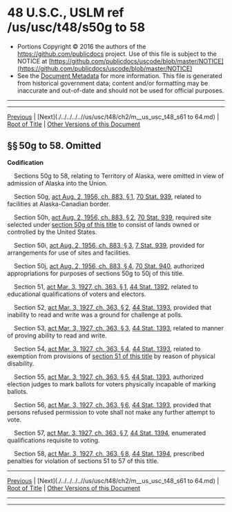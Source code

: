 ---
---

# 48 U.S.C., USLM ref /us/usc/t48/s50g to 58

* Portions Copyright © 2016 the authors of the https://github.com/publicdocs project.
  Use of this file is subject to the NOTICE at [https://github.com/publicdocs/uscode/blob/master/NOTICE](https://github.com/publicdocs/uscode/blob/master/NOTICE)
* See the [Document Metadata](././../../../..//README.md) for more information.
  This file is generated from historical government data; content and/or formatting may be inaccurate and out-of-date and should not be used for official purposes.

----------
----------

[Previous](./../../../..//us/usc/t48/ch2/m__us_usc_t48_s50f.md) | [Next](./../../../..//us/usc/t48/ch2/m__us_usc_t48_s61 to 64.md) | [Root of Title](./../../../../) | [Other Versions of this Document](https://publicdocs.github.io/go/links?ns=uslm&ref=%2Fus%2Fusc%2Ft48%2Fs50g+to+58)

## §§ 50g to 58. Omitted

 __Codification__ 

    Sections 50g to 58, relating to Territory of Alaska, were omitted in view of admission of Alaska into the Union.

    Section 50g, [act Aug. 2, 1956, ch. 883, § 1][/us/act/1956-08-02/ch883/s1], [70 Stat. 939][/us/stat/70/939], related to facilities at Alaska-Canadian border.

    Section 50h, [act Aug. 2, 1956, ch. 883, § 2][/us/act/1956-08-02/ch883/s2], [70 Stat. 939][/us/stat/70/939], required site selected under [section 50g of this title][/us/usc/t48/s50g] to consist of lands owned or controlled by the United States.

    Section 50i, [act Aug. 2, 1956, ch. 883, § 3][/us/act/1956-08-02/ch883/s3], [7 Stat. 939][/us/stat/7/939], provided for arrangements for use of sites and facilities.

    Section 50j, [act Aug. 2, 1956, ch. 883, § 4][/us/act/1956-08-02/ch883/s4], [70 Stat. 940][/us/stat/70/940], authorized appropriations for purposes of sections 50g to 50j of this title.

    Section 51, [act Mar. 3, 1927, ch. 363, § 1][/us/act/1927-03-03/ch363/s1], [44 Stat. 1392][/us/stat/44/1392], related to educational qualifications of voters and electors.

    Section 52, [act Mar. 3, 1927, ch. 363, § 2][/us/act/1927-03-03/ch363/s2], [44 Stat. 1393][/us/stat/44/1393], provided that inability to read and write was a ground for challenge at polls.

    Section 53, [act Mar. 3, 1927, ch. 363, § 3][/us/act/1927-03-03/ch363/s3], [44 Stat. 1393][/us/stat/44/1393], related to manner of proving ability to read and write.

    Section 54, [act Mar. 3, 1927, ch. 363, § 4][/us/act/1927-03-03/ch363/s4], [44 Stat. 1393][/us/stat/44/1393], related to exemption from provisions of [section 51 of this title][/us/usc/t48/s51] by reason of physical disability.

    Section 55, [act Mar. 3, 1927, ch. 363, § 5][/us/act/1927-03-03/ch363/s5], [44 Stat. 1393][/us/stat/44/1393], authorized election judges to mark ballots for voters physically incapable of marking ballots.

    Section 56, [act Mar. 3, 1927, ch. 363, § 6][/us/act/1927-03-03/ch363/s6], [44 Stat. 1393][/us/stat/44/1393], provided that persons refused permission to vote shall not make any further attempt to vote.

    Section 57, [act Mar. 3, 1927, ch. 363, § 7][/us/act/1927-03-03/ch363/s7], [44 Stat. 1394][/us/stat/44/1394], enumerated qualifications requisite to voting.

    Section 58, [act Mar. 3, 1927, ch. 363, § 8][/us/act/1927-03-03/ch363/s8], [44 Stat. 1394][/us/stat/44/1394], prescribed penalties for violation of sections 51 to 57 of this title.

----------

[Previous](./../../../..//us/usc/t48/ch2/m__us_usc_t48_s50f.md) | [Next](./../../../..//us/usc/t48/ch2/m__us_usc_t48_s61 to 64.md) | [Root of Title](./../../../../) | [Other Versions of this Document](https://publicdocs.github.io/go/links?ns=uslm&ref=%2Fus%2Fusc%2Ft48%2Fs50g+to+58)

----------
----------

[/us/act/1956-08-02/ch883/s1]: https://publicdocs.github.io/go/links?ns=uslm&ref=%2Fus%2Fact%2F1956-08-02%2Fch883%2Fs1
[/us/stat/70/939]: https://publicdocs.github.io/go/links?ns=uslm&ref=%2Fus%2Fstat%2F70%2F939
[/us/act/1956-08-02/ch883/s2]: https://publicdocs.github.io/go/links?ns=uslm&ref=%2Fus%2Fact%2F1956-08-02%2Fch883%2Fs2
[/us/stat/70/939]: https://publicdocs.github.io/go/links?ns=uslm&ref=%2Fus%2Fstat%2F70%2F939
[/us/usc/t48/s50g]: https://publicdocs.github.io/go/links?ns=uslm&ref=%2Fus%2Fusc%2Ft48%2Fs50g
[/us/act/1956-08-02/ch883/s3]: https://publicdocs.github.io/go/links?ns=uslm&ref=%2Fus%2Fact%2F1956-08-02%2Fch883%2Fs3
[/us/stat/7/939]: https://publicdocs.github.io/go/links?ns=uslm&ref=%2Fus%2Fstat%2F7%2F939
[/us/act/1956-08-02/ch883/s4]: https://publicdocs.github.io/go/links?ns=uslm&ref=%2Fus%2Fact%2F1956-08-02%2Fch883%2Fs4
[/us/stat/70/940]: https://publicdocs.github.io/go/links?ns=uslm&ref=%2Fus%2Fstat%2F70%2F940
[/us/act/1927-03-03/ch363/s1]: https://publicdocs.github.io/go/links?ns=uslm&ref=%2Fus%2Fact%2F1927-03-03%2Fch363%2Fs1
[/us/stat/44/1392]: https://publicdocs.github.io/go/links?ns=uslm&ref=%2Fus%2Fstat%2F44%2F1392
[/us/act/1927-03-03/ch363/s2]: https://publicdocs.github.io/go/links?ns=uslm&ref=%2Fus%2Fact%2F1927-03-03%2Fch363%2Fs2
[/us/stat/44/1393]: https://publicdocs.github.io/go/links?ns=uslm&ref=%2Fus%2Fstat%2F44%2F1393
[/us/act/1927-03-03/ch363/s3]: https://publicdocs.github.io/go/links?ns=uslm&ref=%2Fus%2Fact%2F1927-03-03%2Fch363%2Fs3
[/us/stat/44/1393]: https://publicdocs.github.io/go/links?ns=uslm&ref=%2Fus%2Fstat%2F44%2F1393
[/us/act/1927-03-03/ch363/s4]: https://publicdocs.github.io/go/links?ns=uslm&ref=%2Fus%2Fact%2F1927-03-03%2Fch363%2Fs4
[/us/stat/44/1393]: https://publicdocs.github.io/go/links?ns=uslm&ref=%2Fus%2Fstat%2F44%2F1393
[/us/usc/t48/s51]: https://publicdocs.github.io/go/links?ns=uslm&ref=%2Fus%2Fusc%2Ft48%2Fs51
[/us/act/1927-03-03/ch363/s5]: https://publicdocs.github.io/go/links?ns=uslm&ref=%2Fus%2Fact%2F1927-03-03%2Fch363%2Fs5
[/us/stat/44/1393]: https://publicdocs.github.io/go/links?ns=uslm&ref=%2Fus%2Fstat%2F44%2F1393
[/us/act/1927-03-03/ch363/s6]: https://publicdocs.github.io/go/links?ns=uslm&ref=%2Fus%2Fact%2F1927-03-03%2Fch363%2Fs6
[/us/stat/44/1393]: https://publicdocs.github.io/go/links?ns=uslm&ref=%2Fus%2Fstat%2F44%2F1393
[/us/act/1927-03-03/ch363/s7]: https://publicdocs.github.io/go/links?ns=uslm&ref=%2Fus%2Fact%2F1927-03-03%2Fch363%2Fs7
[/us/stat/44/1394]: https://publicdocs.github.io/go/links?ns=uslm&ref=%2Fus%2Fstat%2F44%2F1394
[/us/act/1927-03-03/ch363/s8]: https://publicdocs.github.io/go/links?ns=uslm&ref=%2Fus%2Fact%2F1927-03-03%2Fch363%2Fs8
[/us/stat/44/1394]: https://publicdocs.github.io/go/links?ns=uslm&ref=%2Fus%2Fstat%2F44%2F1394


